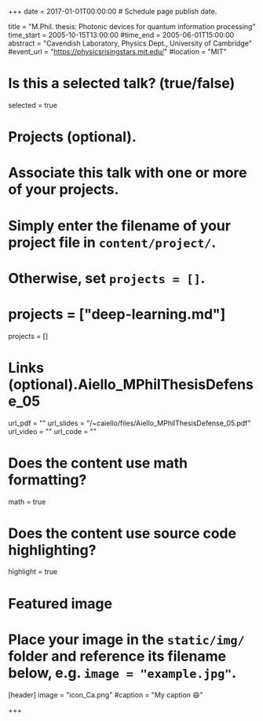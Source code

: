 +++
date = 2017-01-01T00:00:00  # Schedule page publish date.

title = "M.Phil. thesis: Photonic devices for quantum information processing"
time_start = 2005-10-15T13:00:00
#time_end = 2005-06-01T15:00:00
abstract = "Cavendish Laboratory, Physics Dept., University of Cambridge"
#event_url = "https://physicsrisingstars.mit.edu/"
#location = "MIT"

# Is this a selected talk? (true/false)
selected = true

# Projects (optional).
#   Associate this talk with one or more of your projects.
#   Simply enter the filename of your project file in `content/project/`.
#   Otherwise, set `projects = []`.
# projects = ["deep-learning.md"]
projects = [] 

# Links (optional).Aiello_MPhilThesisDefense_05
url_pdf = ""
url_slides = "/~caiello/files/Aiello_MPhilThesisDefense_05.pdf" 
url_video = ""
url_code = ""

# Does the content use math formatting?
math = true

# Does the content use source code highlighting?
highlight = true

# Featured image
# Place your image in the `static/img/` folder and reference its filename below, e.g. `image = "example.jpg"`.
[header]
image = "icon_Ca.png"
#caption = "My caption :smile:"

+++




